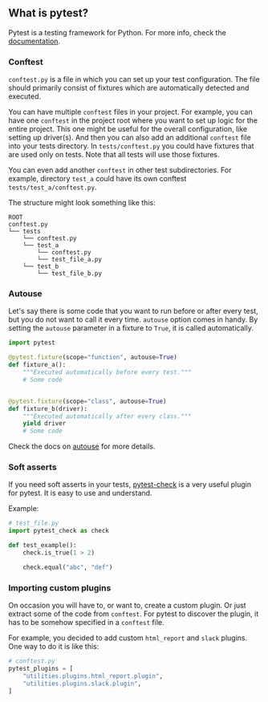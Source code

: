 ## What is pytest?

Pytest is a testing framework for Python. For more info, check the [documentation](https://pytest.org).


### Conftest

`conftest.py` is a file in which you can set up your test configuration. The file should primarily consist of fixtures which are automatically detected and executed.


You can have multiple `conftest` files in your project. For example, you can have one `conftest` in the project root where you want to set up logic for the entire project. This one might be useful for the overall configuration, like setting up driver(s). And then you can also add an additional `conftest` file into your tests directory. In `tests/conftest.py` you could have fixtures that are used only on tests. Note that all tests will use those fixtures.


You can even add another `conftest` in other test subdirectories. For example, directory `test_a` could have its own conftest `tests/test_a/conftest.py`.


The structure might look something like this:

```
ROOT
conftest.py
└── tests
    └── conftest.py
    └── test_a
        └── conftest.py
        └── test_file_a.py
    └── test_b
        └── test_file_b.py
```


### Autouse

Let's say there is some code that you want to run before or after every test, but you do not want to call it every time. `autouse` option comes in handy. By setting the `autouse` parameter in a fixture to `True`, it is called automatically.


```python
import pytest

@pytest.fixture(scope="function", autouse=True)
def fixture_a():
    """Executed automatically before every test."""
    # Some code


@pytest.fixture(scope="class", autouse=True)
def fixture_b(driver):
    """Executed automatically after every class."""
    yield driver
    # Some code
```

Check the docs on [autouse](https://docs.pytest.org/fixture.html#autouse-fixtures-fixtures-you-don-t-have-to-request) for more details.


### Soft asserts

If you need soft asserts in your tests, [pytest-check](https://pypi.org/project/pytest-check/) is a very useful plugin for pytest. It is easy to use and understand.

Example:

```python
# test_file.py
import pytest_check as check

def test_example():
    check.is_true(1 > 2)

    check.equal("abc", "def")
```


### Importing custom plugins

On occasion you will have to, or want to, create a custom plugin. Or just extract some of the code from `conftest`. For pytest to discover the plugin, it has to be somehow specified in a `conftest` file.

For example, you decided to add custom `html_report` and `slack` plugins. One way to do it is like this:

```python
# conftest.py
pytest_plugins = [
    "utilities.plugins.html_report.plugin",
    "utilities.plugins.slack.plugin",
]
```
